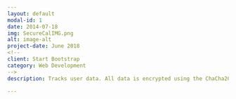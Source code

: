 ```yaml
---
layout: default
modal-id: 1
date: 2014-07-18
img: SecureCalIMG.png
alt: image-alt
project-date: June 2018
<!--
client: Start Bootstrap
category: Web Development
-->
description: Tracks user data. All data is encrypted using the ChaCha20 stream cipher. Written in python. Project available at <a href="https://www.bitbucket.org/ashears/securecal">SecureCal repo</a>

---
```

